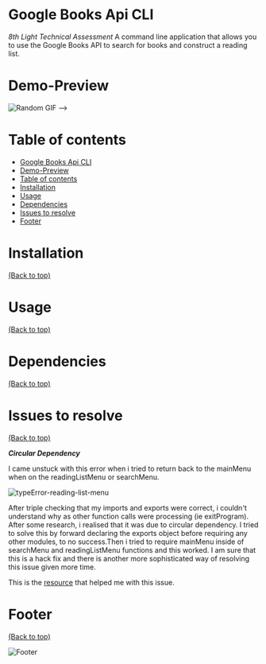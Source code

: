 # Google Books Api CLI
*8th Light Technical Assessment*
A command line application that allows you to use the Google Books API to search for books and construct a reading list.

# Demo-Preview

![Random GIF](https://media.giphy.com/media/ZVik7pBtu9dNS/giphy.gif) -->

# Table of contents
- [Google Books Api CLI](#google-books-api-cli)
- [Demo-Preview](#demo-preview)
- [Table of contents](#table-of-contents)
- [Installation](#installation)
- [Usage](#usage)
- [Dependencies](#dependencies)
- [Issues to resolve](#issues-to-resolve)
- [Footer](#footer)

# Installation
[(Back to top)](#table-of-contents)


<!--

To use this project, first clone the repo on your device using the command below:

```git init```

```git clone ``` -->

# Usage
[(Back to top)](#table-of-contents)


# Dependencies
[(Back to top)](#table-of-contents)


# Issues to resolve
[(Back to top)](#table-of-contents)

***Circular Dependency***

I came unstuck with this error when i tried to return back to the mainMenu when on the readingListMenu or searchMenu.

![typeError-reading-list-menu](https://user-images.githubusercontent.com/69358550/122571047-39bd6880-d044-11eb-877b-bec2ff9e2750.jpg)

After triple checking that my imports and exports were correct, i couldn't understand why as other function calls were processing (ie exitProgram). After some research, i realised that it was due to circular dependency.
I tried to solve this by forward declaring the exports object before requiring any other modules, to no success.Then i tried to require mainMenu inside of searchMenu and readingListMenu functions and this worked. I am sure that this is a hack fix and there is another more sophisticated way of resolving this issue given more time.

This is the [resource](https://stackoverflow.com/questions/10869276/how-to-deal-with-cyclic-dependencies-in-node-js) that helped me with this issue.
# Footer
[(Back to top)](#table-of-contents)

![Footer](https://github.com/navendu-pottekkat/awesome-readme/blob/master/fooooooter.png)
